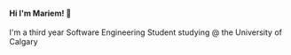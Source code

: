 #### Hi I'm Mariem! 👋

I'm a third year Software Engineering Student studying @ the University of Calgary

 
